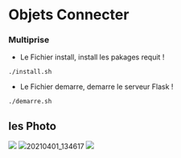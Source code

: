 # Objets Connecter

### Multiprise

- Le Fichier install, install les pakages requit !

```
./install.sh
```

- Le Fichier demarre, demarre le serveur Flask !

```
./demarre.sh
```

## les Photo

![](\img\20210401_130758.jpg)
![](\img\20210401_130829.jpg)20210401_134617
![](\img\20210401_134617.jpg)
